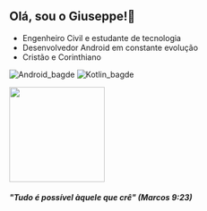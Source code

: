 ## Olá, sou o Giuseppe!:call_me_hand:

- Engenheiro Civil e estudante de tecnologia
- Desenvolvedor Android em constante evolução
- Cristão e Corinthiano

![Android_bagde](https://img.shields.io/badge/Android-3DDC84?style=for-the-badge&logo=android&logoColor=white) ![Kotlin_bagde](https://img.shields.io/badge/Kotlin-0095D5?&style=for-the-badge&logo=kotlin&logoColor=white)

<img height="170em" src="https://github-readme-stats.vercel.app/api?username=giupolub&show_icons=true&theme=github_dark"/>

#### *"Tudo é possível àquele que crê" (Marcos 9:23)*
